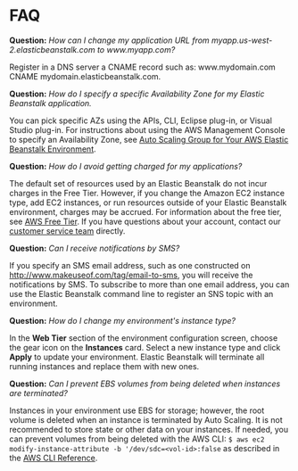 # FAQ<a name="troubleshooting-faq"></a>

**Question:** *How can I change my application URL from myapp\.us\-west\-2\.elasticbeanstalk\.com to www\.myapp\.com?*

Register in a DNS server a CNAME record such as: www\.mydomain\.com CNAME mydomain\.elasticbeanstalk\.com\.

**Question:** *How do I specify a specific Availability Zone for my Elastic Beanstalk application\.*

You can pick specific AZs using the APIs, CLI, Eclipse plug\-in, or Visual Studio plug\-in\. For instructions about using the AWS Management Console to specify an Availability Zone, see [Auto Scaling Group for Your AWS Elastic Beanstalk Environment](using-features.managing.as.md)\.

**Question:** *How do I avoid getting charged for my applications?*

The default set of resources used by an Elastic Beanstalk do not incur charges in the Free Tier\. However, if you change the Amazon EC2 instance type, add EC2 instances, or run resources outside of your Elastic Beanstalk environment, charges may be accrued\. For information about the free tier, see [AWS Free Tier](https://aws.amazon.com/free)\. If you have questions about your account, contact our [ customer service team](https://aws-portal.amazon.com/gp/aws/html-forms-controller/contactus/aws-account-and-billing) directly\.

**Question:** *Can I receive notifications by SMS?*

If you specify an SMS email address, such as one constructed on [http://www\.makeuseof\.com/tag/email\-to\-sms](http://www.makeuseof.com/tag/email-to-sms/), you will receive the notifications by SMS\. To subscribe to more than one email address, you can use the Elastic Beanstalk command line to register an SNS topic with an environment\.

**Question:** *How do I change my environment's instance type?*

In the **Web Tier** section of the environment configuration screen, choose the gear icon on the **Instances** card\. Select a new instance type and click **Apply** to update your environment\. Elastic Beanstalk will terminate all running instances and replace them with new ones\.

**Question:** *Can I prevent EBS volumes from being deleted when instances are terminated?*

Instances in your environment use EBS for storage; however, the root volume is deleted when an instance is terminated by Auto Scaling\. It is not recommended to store state or other data on your instances\. If needed, you can prevent volumes from being deleted with the AWS CLI: `$ aws ec2 modify-instance-attribute -b '/dev/sdc=<vol-id>:false` as described in the [AWS CLI Reference](http://docs.aws.amazon.com/cli/latest/reference/ec2/modify-instance-attribute.html)\.